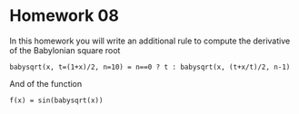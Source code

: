 # Homework 08

In this homework you will write an additional rule to compute the derivative
of the Babylonian square root

```@example hw08
babysqrt(x, t=(1+x)/2, n=10) = n==0 ? t : babysqrt(x, (t+x/t)/2, n-1)
```

And of the function
```@example hw08
f(x) = sin(babysqrt(x))
```
